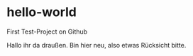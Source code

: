 # hello-world
First Test-Project on Github


Hallo ihr da draußen. Bin hier neu, also etwas Rücksicht bitte.
